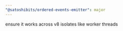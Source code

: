 ```yaml
---
"@satoshibits/ordered-events-emitter": major
---
```


ensure it works across v8 isolates like worker threads
